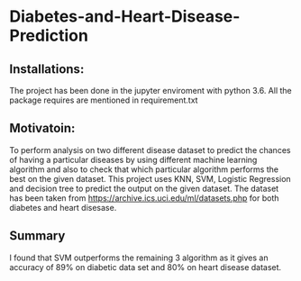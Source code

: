 # Diabetes-and-Heart-Disease-Prediction
## Installations:
The project has been done in the jupyter enviroment with python 3.6. All the package requires are mentioned in requirement.txt

## Motivatoin:
To perform analysis on two different disease dataset to predict the chances of having a particular diseases by using different machine learning algorithm and also to check that which particular algorithm performs the best on the given dataset.
This project uses KNN, SVM, Logistic Regression and decision tree to predict the output on the given dataset.
The dataset has been taken from https://archive.ics.uci.edu/ml/datasets.php for both diabetes and heart disesase.

## Summary
I found that SVM outperforms the remaining 3 algorithm as it gives an accuracy of 89% on diabetic data set and 80% on heart disease dataset.
